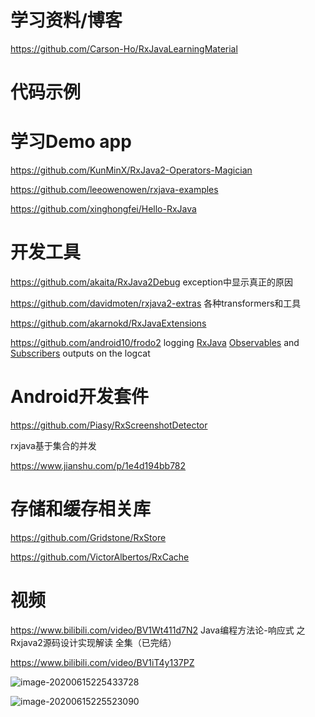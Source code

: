 

# 学习资料/博客

https://github.com/Carson-Ho/RxJavaLearningMaterial

# 代码示例



# 学习Demo app

https://github.com/KunMinX/RxJava2-Operators-Magician

https://github.com/leeowenowen/rxjava-examples

https://github.com/xinghongfei/Hello-RxJava



# 开发工具

https://github.com/akaita/RxJava2Debug    exception中显示真正的原因

https://github.com/davidmoten/rxjava2-extras 各种transformers和工具

https://github.com/akarnokd/RxJavaExtensions

https://github.com/android10/frodo2  logging [RxJava](https://github.com/ReactiveX/RxJava) [Observables](http://reactivex.io/documentation/observable.html) and [Subscribers](http://reactivex.io/RxJava/javadoc/rx/Subscriber.html) outputs on the logcat





# Android开发套件

https://github.com/Piasy/RxScreenshotDetector



rxjava基于集合的并发

https://www.jianshu.com/p/1e4d194bb782





# 存储和缓存相关库

https://github.com/Gridstone/RxStore

https://github.com/VictorAlbertos/RxCache



# 视频

https://www.bilibili.com/video/BV1Wt411d7N2   Java编程方法论-响应式 之 Rxjava2源码设计实现解读 全集（已完结）

https://www.bilibili.com/video/BV1iT4y137PZ



![image-20200615225433728](https://cdn.jsdelivr.net/gh/hss01248/picbed/pic/image-20200615225433728.png)



![image-20200615225523090](https://cdn.jsdelivr.net/gh/hss01248/picbed/pic/image-20200615225523090.png)